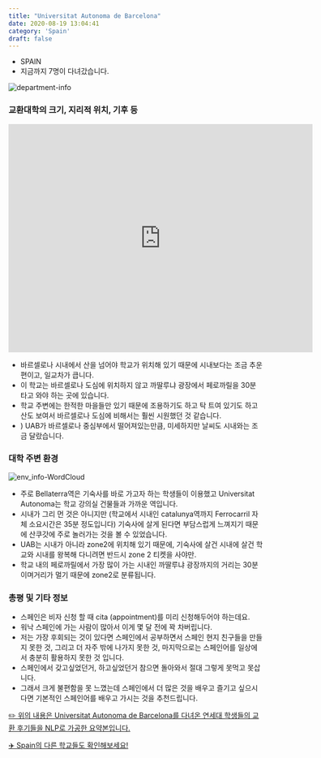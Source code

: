 ```yaml
---
title: "Universitat Autonoma de Barcelona"
date: 2020-08-19 13:04:41
category: 'Spain'
draft: false
---
```



* SPAIN
* 지금까지 7명이 다녀갔습니다. 

![department-info](../plots/ES000017.png)
### 교환대학의 크기, 지리적 위치, 기후 등
<iframe
width="600"
height="450"
frameborder="0" style="border:0"
src="https://www.google.com/maps/embed/v1/place?key=AIzaSyC9e1AME-pVmWC4hBpFdu5S4dKzyepa3HQ&q=Universitat+Autonoma+de+Barcelona&center=41.5020282,2.1046866&zoom=14" allowfullscreen>
</iframe>

* 바르셀로나 시내에서 산을 넘어야 학교가 위치해 있기 때문에 시내보다는 조금 추운 편이고, 일교차가 큽니다.
* 이 학교는 바르셀로나 도심에 위치하지 않고 까딸루냐 광장에서 페로까릴을 30분 타고 와야 하는 곳에 있습니다.
* 학교 주변에는 한적한 마을들만 있기 때문에 조용하기도 하고 탁 트여 있기도 하고 산도 보여서 바르셀로나 도심에 비해서는 훨씬 시원했던 것 같습니다.
* ) UAB가 바르셀로나 중심부에서 떨어져있는만큼, 미세하지만 날씨도 시내와는 조금 달랐습니다.


### 대학 주변 환경

![env_info-WordCloud](../univ_wordclouds_okt/env_info/ES000017_env_info_okt.png)

* 주로 Bellaterra역은 기숙사를 바로 가고자 하는 학생들이 이용했고 Universitat Autonoma는 학교 강의실 건물들과 가까운 역입니다.
* 시내가 그리 먼 것은 아니지만 (학교에서 시내인 catalunya역까지 Ferrocarril 자체 소요시간은 35분 정도입니다) 기숙사에 살게 된다면 부담스럽게 느껴지기 때문에 산쿠갓에 주로 놀러가는 것을 볼 수 있었습니다.
* UAB는 시내가 아니라 zone2에 위치해 있기 때문에, 기숙사에 살건 시내에 살건 학교와 시내를 왕복해 다니려면 반드시 zone 2 티켓을 사야만.
* 학교 내의 페로까릴에서 가장 많이 가는 시내인 까딸루냐 광장까지의 거리는 30분이며거리가 멀기 때문에 zone2로 분류됩니다.


### 총평 및 기타 정보 
* 스페인은 비자 신청 할 때 cita (appointment)를 미리 신청해두어야 하는데요.
* 워낙 스페인에 가는 사람이 많아서 이게 몇 달 전에 꽉 차버립니다.
* 저는 가장 후회되는 것이 있다면 스페인에서 공부하면서 스페인 현지 친구들을 만들지 못한 것, 그리고 더 자주 밖에 나가지 못한 것, 마지막으로는 스페인어를 일상에서 충분히 활용하지 못한 것 입니다.
* 스페인에서 갖고싶었던거, 하고싶었던거 참으면 돌아와서 절대 그렇게 못먹고 못삽니다.
* 그래서 크게 불편함을 못 느꼈는데 스페인에서 더 많은 것을 배우고 즐기고 싶으시다면 기본적인 스페인어를 배우고 가시는 것을 추천드립니다.


[✏️ 위의 내용은 Universitat Autonoma de Barcelona를 다녀온 연세대 학생들의 교환 후기들을 NLP로 가공한 요약본입니다.](http://oia.yonsei.ac.kr/partner/expReport.asp?ucode=ES000017&bgbn=A)

[✈️ Spain의 다른 학교들도 확인해보세요!](https://yonsei-exchange.netlify.app/?category=Spain)
